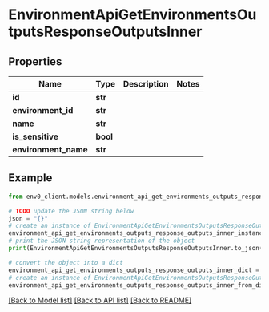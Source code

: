 # EnvironmentApiGetEnvironmentsOutputsResponseOutputsInner


## Properties

Name | Type | Description | Notes
------------ | ------------- | ------------- | -------------
**id** | **str** |  | 
**environment_id** | **str** |  | 
**name** | **str** |  | 
**is_sensitive** | **bool** |  | 
**environment_name** | **str** |  | 

## Example

```python
from env0_client.models.environment_api_get_environments_outputs_response_outputs_inner import EnvironmentApiGetEnvironmentsOutputsResponseOutputsInner

# TODO update the JSON string below
json = "{}"
# create an instance of EnvironmentApiGetEnvironmentsOutputsResponseOutputsInner from a JSON string
environment_api_get_environments_outputs_response_outputs_inner_instance = EnvironmentApiGetEnvironmentsOutputsResponseOutputsInner.from_json(json)
# print the JSON string representation of the object
print(EnvironmentApiGetEnvironmentsOutputsResponseOutputsInner.to_json())

# convert the object into a dict
environment_api_get_environments_outputs_response_outputs_inner_dict = environment_api_get_environments_outputs_response_outputs_inner_instance.to_dict()
# create an instance of EnvironmentApiGetEnvironmentsOutputsResponseOutputsInner from a dict
environment_api_get_environments_outputs_response_outputs_inner_from_dict = EnvironmentApiGetEnvironmentsOutputsResponseOutputsInner.from_dict(environment_api_get_environments_outputs_response_outputs_inner_dict)
```
[[Back to Model list]](../README.md#documentation-for-models) [[Back to API list]](../README.md#documentation-for-api-endpoints) [[Back to README]](../README.md)


